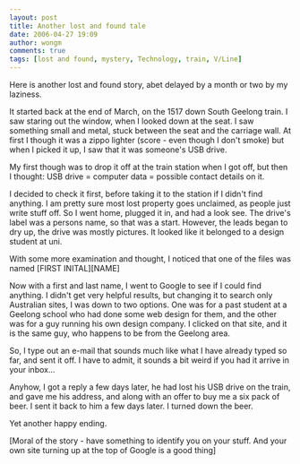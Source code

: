 ```yaml
---
layout: post
title: Another lost and found tale
date: 2006-04-27 19:09
author: wongm
comments: true
tags: [lost and found, mystery, Technology, train, V/Line]
---
```

Here is another lost and found story, abet delayed by a month or two by my laziness.

It started back at the end of March, on the 1517 down South Geelong train. I saw staring out the window, when I looked down at the seat. I saw something small and metal, stuck between the seat and the carriage wall. At first I though it was a zippo lighter (score - even though I don't smoke) but when I picked it up, I saw that it was someone's USB drive.

My first though was to drop it off at the train station when I got off, but then I thought: USB drive = computer data = possible contact details on it.

I decided to check it first, before taking it to the station if I didn't find anything. I am pretty sure most lost property goes unclaimed, as people just write stuff off. So I went home, plugged it in, and had a look see. The drive's label was a persons name, so that was a start. However, the leads began to dry up, the drive was mostly pictures. It looked like it belonged to a design student at uni.

With some more examination and thought, I noticed that one of the files was named [FIRST INITAL][NAME]

Now with a first and last name, I went to Google to see if I could find anything. I didn't get very helpful results, but changing it to search only Australian sites, I was down to two options. One was for a past student at a Geelong school who had done some web design for them, and the other was for a guy running his own design company. I clicked on that site, and it is the same guy, who happens to be from the Geelong area.

So, I type out an e-mail that sounds much like what I have already typed so far, and sent it off. I have to admit, it sounds a bit weird if you had it arrive in your inbox...

Anyhow, I got a reply a few days later, he had lost his USB drive on the train, and gave me his address, and along with an offer to buy me a six pack of beer. I sent it back to him a few days later. I turned down the beer.

Yet another happy ending.

[Moral of the story - have something to identify you on your stuff. And your own site turning up at the top of Google is a good thing]
